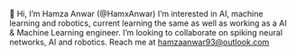 👋 Hi, I’m Hamza Anwar (@HamxAnwar)
I’m interested in AI, machine learning and robotics, current learning the same as well as working as a AI & Machine Learning engineer. I’m looking to collaborate on spiking neural networks, AI and robotics. Reach me at hamzaanwar93@outlook.com

<!---
HamxAnwar/HamxAnwar is a ✨ special ✨ repository because its `README.md` (this file) appears on your GitHub profile.
You can click the Preview link to take a look at your changes.
--->
